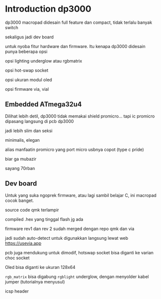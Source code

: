 # Introduction dp3000

dp3000 macropad  didesain full feature dan compact, tidak terlalu banyak switch

sekaligus jadi dev board

untuk nyoba fitur hardware dan firmware. Itu kenapa dp3000 didesain punya beberapa opsi

opsi lighting underglow atau rgbmatrix

opsi hot-swap socket

opsi ukuran modul oled

opsi firmware via, vial

## Embedded ATmega32u4

Dilihat lebih detil, dp3000 tidak memakai shield promicro... tapi ic promicro dipasang langsung di pcb dp3000

jadi lebih slim dan seksi

minimalis, elegan

alias manfaatin promicro yang port micro usbnya copot (type c pride)

biar ga mubazir

sayang 70rban

## Dev board

Untuk yang suka ngoprek firmware, atau lagi sambil belajar C, ini macropad cocok banget.

source code qmk terlampir

compiled .hex yang tinggal flash jg ada

firmware rev1 dan rev 2 sudah merged dengan repo qmk dan via

jadi sudah auto-detect untuk digunakkan langsung lewat web https://usevia.app

pcb juga mendukung untuk dimodif, hotswap socket bisa diganti ke varian choc socket

Oled bisa diganti ke ukuran 128x64

`rgb_matrix` bisa digabung `rgblight` underglow, dengan menyolder kabel jumper (tutorialnya menyusul)

icsp header

